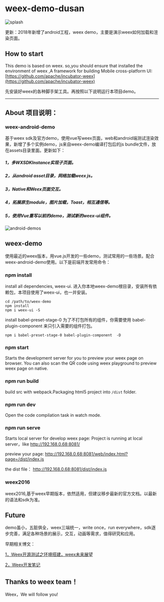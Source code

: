 # weex-demo-dusan
![splash](https://github.com/duqian291902259/weex-demo-dusan/blob/master/screenshot/weex-demo-dusan.gif)

更新：2018年新增了android工程，weex demo，主要是演示weex如何加载和渲染页面。

## How to start
This demo is based on weex.
so,you should ensure that installed the environment of weex ,A framework for building Mobile cross-platform UI: [https://github.com/apache/incubator-weex](https://github.com/apache/incubator-weex)

先安装好weex的各种脚手架工具。再按照以下说明运行本项目demo。

---

## About 项目说明：
### weex-android-demo

基于weex sdk及官方demo，使用vue写weex页面，web和android端测试渲染效果，新增了多个实例demo，js来自weex-demo编译打包后的js bundle文件，放在assets目录里面。更新如下：

##### 1，多WXSDKInstance实现子页面。

##### 2，从android asset目录，网络加载weex js。

##### 3，Native和Weex页面交互。

##### 4，拓展原生module，图片加载，Toast，相互通信等。

##### 5，使用Vue重写以前的demo，测试新的weex-ui组件。
![android-demos](https://github.com/duqian291902259/weex-demo-dusan/blob/master/weex-android-demo/release/weex-android-demos.jpeg)

## weex-demo
使用最近的weex版本，用vue.js开发的一些demo，测试常用的一些场景。配合weex-android-demo使用。以下是前端开发常用命令：

### npm install

install all dependencies, weex-ui.
进入你本地weex-demo根目录，安装所有依赖包，本项目使用了weex-ui，也一并安装。

```
cd /path/to/weex-demo 
npm install
npm i weex-ui -S

```
install babel-preset-stage-0
为了不打包所有的组件，你需要使用 babel-plugin-component 来只引入需要的组件打包。

``` 
npm i babel-preset-stage-0 babel-plugin-component  -D

```

### npm start

Starts the development server for you to preview your weex page on browser.
You can also scan the QR code using weex playground to preview weex page on native.

### npm run build

build src with webpack.Packaging html5 project into `/dist` folder.

### npm run dev

Open the code compilation task in watch mode.

### npm run serve

Starts local server for develop weex page:
Project is running at local server，like http://192.168.0.68:8081/

preview your page:
http://192.168.0.68:8081/web/index.html?page=/dist/index.js

the dist file：
http://192.168.0.68:8081/dist/index.js

### weex2016
weex2016,基于weex早期版本，依然适用，但建议移步最新的官方文档。以最新的语法和sdk为准。


## Future 
demo虽小，五脏俱全，weex三端统一，write once，run everywhere，sdk逐步完善，满足各种场景的展示，交互，动画等需求，值得研究和应用。

早期相关博文：

[1，Weex开源测试之环境搭建，weex未来展望](http://blog.csdn.net/dzsw0117/article/details/51702319)

[2，Weex开发笔记](http://blog.csdn.net/dzsw0117/article/details/51773175)


## Thanks to weex team！
Weex，We will follow you!